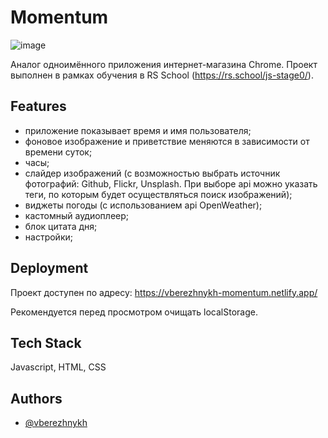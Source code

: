 
# Momentum

![image](https://user-images.githubusercontent.com/53420013/187085708-729c5b93-8e6b-401a-848c-5deeccbd18e1.png)

Аналог одноимённого приложения интернет-магазина Chrome.
Проект выполнен в рамках обучения в RS School (https://rs.school/js-stage0/).


## Features

- приложение показывает время и имя пользователя;
- фоновое изображение и приветствие меняются в зависимости от времени суток;
- часы;
- слайдер изображений (с возможностью выбрать источник фотографий: Github, Flickr, Unsplash. При выборе api можно указать теги, по которым будет осуществляться поиск изображений);
- виджеты погоды (с использованием api OpenWeather);
- кастомный аудиоплеер;
- блок цитата дня;
- настройки;


## Deployment

Проект доступен по адресу: https://vberezhnykh-momentum.netlify.app/

Рекомендуется перед просмотром очищать localStorage.


## Tech Stack

Javascript, HTML, CSS


## Authors

- [@vberezhnykh](https://github.com/vberezhnykh)


